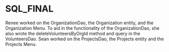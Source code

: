 # SQL_FINAL
Renee worked on the OrganizationDao, the Organization entity, and the Organization Menu. To aid in the functionality of the OrganizationDao, she also wrote the deleteVolunteersByOrgId method and query in the VolunteersDao.
Sean worked on the ProjectsDao, the Projects entity and the Projects Menu.  
